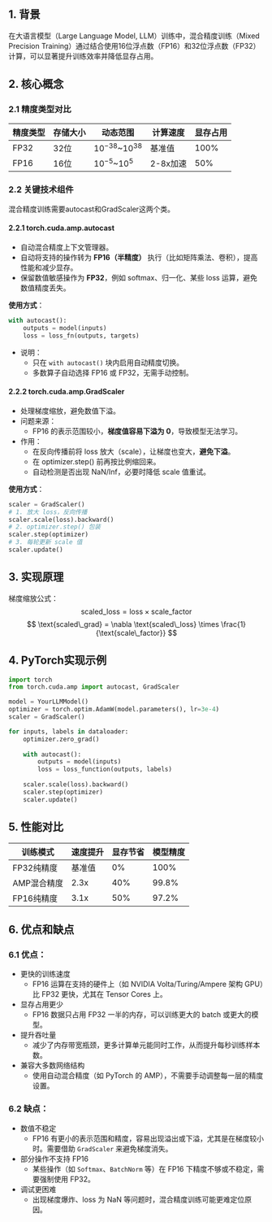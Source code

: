 ## 1. 背景

在大语言模型（Large Language Model, LLM）训练中，混合精度训练（Mixed Precision Training）通过结合使用16位浮点数（FP16）和32位浮点数（FP32）计算，可以显著提升训练效率并降低显存占用。

## 2. 核心概念

### 2.1 精度类型对比

| 精度类型 | 存储大小 | 动态范围                 | 计算速度   | 显存占用 |
| ---- | ---- | -------------------- | ------ | ---- |
| FP32 | 32位  | $10^{-38}$~$10^{38}$ | 基准值    | 100% |
| FP16 | 16位  | $10^{-5}$~$10^{5}$   | 2-8x加速 | 50%  |

### 2.2 关键技术组件

混合精度训练需要autocast和GradScaler这两个类。

#### 2.2.1 torch.cuda.amp.autocast

- 自动混合精度上下文管理器。
- 自动将支持的操作转为 **FP16（半精度）** 执行（比如矩阵乘法、卷积），提高性能和减少显存。
- 保留数值敏感操作为 **FP32**，例如 softmax、归一化、某些 loss 运算，避免数值精度丢失。

**使用方式**：

```python
with autocast():
	outputs = model(inputs)
	loss = loss_fn(outputs, targets)
```

- 说明：
	- 只在 `with autocast()` 块内启用自动精度切换。
	- 多数算子自动选择 FP16 或 FP32，无需手动控制。

#### 2.2.2 torch.cuda.amp.GradScaler

- 处理梯度缩放，避免数值下溢。
- 问题来源：
	- FP16 的表示范围较小，**梯度值容易下溢为 0**，导致模型无法学习。
- 作用：
	- 在反向传播前将 loss 放大（scale），让梯度也变大，**避免下溢**。
	- 在 optimizer.step() 前再按比例缩回来。
	- 自动检测是否出现 NaN/Inf，必要时降低 scale 值重试。

**使用方式**：
```python
scaler = GradScaler()  
# 1. 放大 loss，反向传播 
scaler.scale(loss).backward()  
# 2. optimizer.step() 包装 
scaler.step(optimizer)  
# 3. 每轮更新 scale 值 
scaler.update()
```

## 3. 实现原理

梯度缩放公式：
$$ \text{scaled\_loss} = \text{loss} \times \text{scale\_factor} $$
$$ \text{scaled\_grad} = \nabla \text{scaled\_loss} \times \frac{1}{\text{scale\_factor}} $$

## 4. PyTorch实现示例

```python
import torch
from torch.cuda.amp import autocast, GradScaler

model = YourLLMModel()
optimizer = torch.optim.AdamW(model.parameters(), lr=3e-4)
scaler = GradScaler()

for inputs, labels in dataloader:
    optimizer.zero_grad()
    
    with autocast():
        outputs = model(inputs)
        loss = loss_function(outputs, labels)
    
    scaler.scale(loss).backward()
    scaler.step(optimizer)
    scaler.update()
```

## 5. 性能对比

| 训练模式    | 速度提升 | 显存节省 | 模型精度  |
| ------- | ---- | ---- | ----- |
| FP32纯精度 | 基准值  | 0%   | 100%  |
| AMP混合精度 | 2.3x | 40%  | 99.8% |
| FP16纯精度 | 3.1x | 50%  | 97.2% |

## 6. 优点和缺点

### 6.1 优点：

 - 更快的训练速度
	 - FP16 运算在支持的硬件上（如 NVIDIA Volta/Turing/Ampere 架构 GPU）比 FP32 更快，尤其在 Tensor Cores 上。
- 显存占用更少
	- FP16 数据只占用 FP32 一半的内存，可以训练更大的 batch 或更大的模型。
- 提升吞吐量
	- 减少了内存带宽瓶颈，更多计算单元能同时工作，从而提升每秒训练样本数。
- 兼容大多数网络结构
	- 使用自动混合精度（如 PyTorch 的 AMP），不需要手动调整每一层的精度设置。

### 6.2 缺点：

- 数值不稳定
	- FP16 有更小的表示范围和精度，容易出现溢出或下溢，尤其是在梯度较小时。需要借助 `GradScaler` 来避免梯度消失。
- 部分操作不支持 FP16
	- 某些操作（如 `Softmax`、`BatchNorm` 等）在 FP16 下精度不够或不稳定，需要强制使用 FP32。
- 调试更困难
	- 出现梯度爆炸、loss 为 NaN 等问题时，混合精度训练可能更难定位原因。